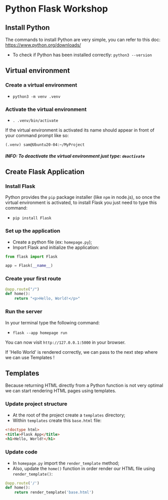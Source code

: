 # Python Flask Workshop
## Install Python
The commands to install Python are very simple, you can refer to this doc: https://www.python.org/downloads/

* To check if Python has been installed correctly: `python3 --version`

## Virtual environment

### Create a virtual environment
* `python3 -m venv .venv`

### Activate the virtual environment
* `. .venv/bin/activate`

If the virtual environment is activated its name should appear in front of your command prompt like so:

`(.venv) sam@Ubuntu20-04:~/MyProject `

##### INFO: To deactivate the virtual environment just type: `deactivate`

## Create Flask Application
### Install Flask
Python provides the `pip` package installer (like `npm` in node.js), so once the virtual environment is activated, to install Flask you just need to type this command:

* `pip install Flask`

### Set up the application
* Create a python file (ex: `homepage.py`);
* Import Flask and initialize the application:

```python
from flask import Flask

app = Flask(__name__)
```

### Create your first route

```python
@app.route("/")
def home():
    return "<p>Hello, World!</p>"
```

### Run the server
In your terminal type the following command: 
* `flask --app homepage run`

You can now visit `http://127.0.0.1:5000` in your browser.

If 'Hello World' is rendered correctly, we can pass to the next step where we can use Templates !

## Templates

Because returning HTML directly from a Python function is not very optimal we can start rendering HTML pages using templates.

### Update project structure
* At the root of the project create a `templates` directory;
* Within `templates` create this `base.html` file:

```html
<!doctype html>
<title>Flask App</title>
<h1>Hello, World!</h1>
```

### Update code

* In `homepage.py` import the `render_template` method;
* Also, update the `home()` function in order render our HTML file using `render_template()`:

```python
@app.route('/')
def home():
    return render_template('base.html')
```

